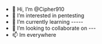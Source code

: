 - 👋 Hi, I’m @Cipher910
- 👀 I’m interested in pentesting
- 🌱 I’m currently learning -----
- 💞️ I’m looking to collaborate on ---
- 📫 Im everywhere

<!---
Cipher910/Cipher910 is a ✨ special ✨ repository because its `README.md` (this file) appears on your GitHub profile.
You can click the Preview link to take a look at your changes.
--->
